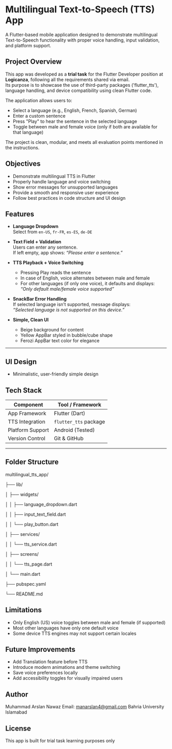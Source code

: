 # Multilingual Text-to-Speech (TTS) App

A Flutter-based mobile application designed to demonstrate multilingual Text-to-Speech functionality with proper voice handling, input validation, and platform support.

## Project Overview

This app was developed as a **trial task** for the Flutter Developer position at **Logicanza**, following all the requirements shared via email.  
Its purpose is to showcase the use of third-party packages ('flutter_tts'), language handling, and device compatibility using clean Flutter code.

The application allows users to:

- Select a language (e.g., English, French, Spanish, German)
- Enter a custom sentence
- Press "Play" to hear the sentence in the selected language
- Toggle between male and female voice (only if both are available for that language)

The project is clean, modular, and meets all evaluation points mentioned in the instructions.


## Objectives

- Demonstrate multilingual TTS in Flutter
- Properly handle language and voice switching
- Show error messages for unsupported languages
- Provide a smooth and responsive user experience
- Follow best practices in code structure and UI design

## Features

- **Language Dropdown**  
  Select from `en-US`, `fr-FR`, `es-ES`, `de-DE`

- **Text Field + Validation**  
  Users can enter any sentence.  
  If left empty, app shows: _“Please enter a sentence.”_

- **TTS Playback + Voice Switching**  
  - Pressing Play reads the sentence
  - In case of English, voice alternates between male and female
  - For other languages (if only one voice), it defaults and displays:  
    _“Only default male/female voice supported”_

- **SnackBar Error Handling**  
  If selected language isn’t supported, message displays:  
  _“Selected language is not supported on this device.”_

- **Simple, Clean UI**  
  - Beige background for content  
  - Yellow AppBar styled in bubble/cube shape  
  - Ferozi AppBar text color for elegance

---

## UI Design

- Minimalistic, user-friendly simple design

## Tech Stack

| Component          | Tool / Framework        |
|--------------------|--------------------------|
| App Framework      | Flutter (Dart)           |
| TTS Integration    | `flutter_tts` package    |
| Platform Support   | Android (Tested)         |
| Version Control    | Git & GitHub             |

---

## Folder Structure

multilingual_tts_app/

├── lib/

│ ├── widgets/

│ │ ├── language_dropdown.dart

│ │ ├── input_text_field.dart

│ │ └── play_button.dart

│ ├── services/

│ │ └── tts_service.dart

│ ├── screens/

│ │ └── tts_page.dart

│ └── main.dart

├── pubspec.yaml

└── README.md

## Limitations

- Only English (US) voice toggles between male and female (if supported)
- Most other languages have only one default voice
- Some device TTS engines may not support certain locales

## Future Improvements

- Add Translation feature before TTS
- Introduce modern animations and theme switching
- Save voice preferences locally
- Add accessibility toggles for visually impaired users

## Author
Muhammad Arslan Nawaz
Email: manarslan4@gmail.com
Bahria University Islamabad

## License
This app is built for trial task learning purposes only 
